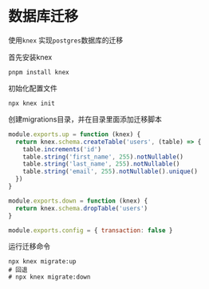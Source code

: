 # 数据库迁移

使用`knex` 实现`postgres`数据库的迁移

首先安装knex
```batch
pnpm install knex
```

初始化配置文件
```batch
npx knex init
```

创建migrations目录，并在目录里面添加迁移脚本
```js
module.exports.up = function (knex) {
  return knex.schema.createTable('users', (table) => {
    table.increments('id')
    table.string('first_name', 255).notNullable()
    table.string('last_name', 255).notNullable()
    table.string('email', 255).notNullable().unique()
  })
}

module.exports.down = function (knex) {
  return knex.schema.dropTable('users')
}

module.exports.config = { transaction: false }

```
运行迁移命令

```batch
npx knex migrate:up
# 回退
# npx knex migrate:down
```

